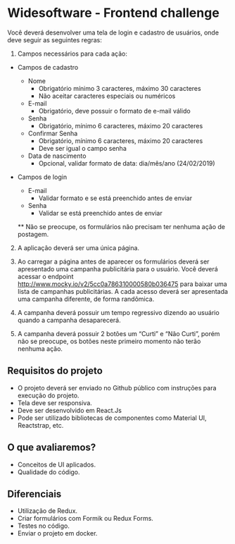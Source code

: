# Widesoftware - Frontend challenge
Você deverá desenvolver uma tela de login e cadastro de usuários, onde deve seguir as seguintes regras:
1) Campos necessários para cada ação:
- Campos de cadastro
  - Nome
    - Obrigatório mínimo 3 caracteres, máximo 30 caracteres
    - Não aceitar caracteres especiais ou numéricos
   - E-mail
     - Obrigatório, deve possuir o formato de e-mail válido
   - Senha
     - Obrigatório, mínimo 6 caracteres, máximo 20 caracteres
   - Confirmar Senha
     - Obrigatório, mínimo 6 caracteres, máximo 20 caracteres
     - Deve ser igual o campo senha
   - Data de nascimento
     - Opcional, validar formato de data: dia/mês/ano (24/02/2019)

- Campos de login
  - E-mail
    - Validar formato e se está preenchido antes de enviar
  - Senha
    - Validar se está preenchido antes de enviar

  ** Não se preocupe, os formulários não precisam ter nenhuma ação de postagem.

2) A aplicação deverá ser uma única página.

3) Ao carregar a página antes de aparecer os formulários deverá ser apresentado uma campanha publicitária para o usuário. Você deverá acessar o endpoint http://www.mocky.io/v2/5cc0a786310000580b036475 para baixar uma lista de campanhas publicitárias. A cada acesso deverá ser apresentada uma campanha diferente, de forma randômica.

4) A campanha deverá possuir um tempo regressivo dizendo ao usuário quando a campanha desaparecerá.

5) A campanha deverá possuir 2 botões um “Curti” e “Não Curti”, porém não se preocupe, os botões neste primeiro momento não terão nenhuma ação.

## Requisitos do projeto
- O projeto deverá ser enviado no Github público com instruções para execução do projeto.
- Tela deve ser responsiva.
- Deve ser desenvolvido em React.Js
- Pode ser utilizado bibliotecas de componentes como Material UI, Reactstrap, etc.

## O que avaliaremos?
- Conceitos de UI aplicados.
- Qualidade do código.

## Diferenciais
- Utilização de Redux.
- Criar formulários com Formik ou Redux Forms.
- Testes no código.
- Enviar o projeto em docker.

